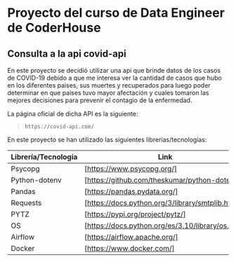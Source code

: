 # Proyecto del curso de Data Engineer de CoderHouse

## Consulta a la api covid-api

En este proyecto se decidió utilizar una api que brinde datos de los casos de COVID-19 debido a que
me interesa ver la cantidad de casos que hubo en los diferentes paises, sus muertes y recuperados
para luego poder determinar en que paises tuvo mayor afectación y cuales tomaron las mejores decisiones
para prevenir el contagio de la enfermedad.

La página oficial de dicha API es la siguiente:
> `https://covid-api.com/`

En este proyecto se han utilizado las siguientes librerías/tecnologías:

| Librería/Tecnología | Link |
|---------------------| ------ |
| Psycopg | [https://www.psycopg.org/]|
| Python-dotenv | [https://github.com/theskumar/python-dotenv]|
| Pandas | [https://pandas.pydata.org/]|
| Requests | [https://docs.python.org/3/library/smtplib.html]|
| PYTZ | [https://pypi.org/project/pytz/]|
| OS | [https://docs.python.org/es/3.10/library/os.html]|
| Airflow | [https://airflow.apache.org/]|
| Docker | [https://www.docker.com/]|